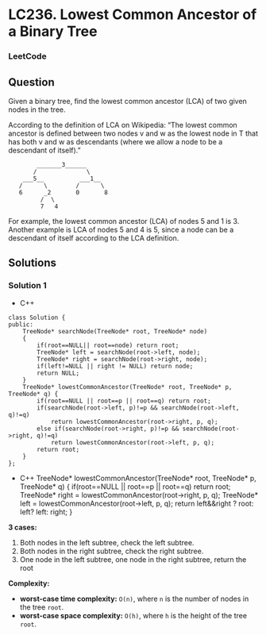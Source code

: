 # LC236. Lowest Common Ancestor of a Binary Tree

### LeetCode

## Question

Given a binary tree, find the lowest common ancestor (LCA) of two given nodes in the tree.

According to the definition of LCA on Wikipedia: “The lowest common ancestor is defined between two nodes v and w as the lowest node in T that has both v and w as descendants (where we allow a node to be a descendant of itself).”

```
        _______3______
       /              \
    ___5__          ___1__
   /      \        /      \
   6      _2       0       8
         /  \
         7   4
```

For example, the lowest common ancestor (LCA) of nodes 5 and 1 is 3. Another example is LCA of nodes 5 and 4 is 5, since a node can be a descendant of itself according to the LCA definition.

## Solutions

### Solution 1 

* C++
```
class Solution {
public:
    TreeNode* searchNode(TreeNode* root, TreeNode* node)
    {
        if(root==NULL|| root==node) return root;
        TreeNode* left = searchNode(root->left, node);
        TreeNode* right = searchNode(root->right, node);
        if(left!=NULL || right != NULL) return node;
        return NULL;
    }
    TreeNode* lowestCommonAncestor(TreeNode* root, TreeNode* p, TreeNode* q) {
        if(root==NULL || root==p || root==q) return root;
        if(searchNode(root->left, p)!=p && searchNode(root->left, q)!=q)
            return lowestCommonAncestor(root->right, p, q);
        else if(searchNode(root->right, p)!=p && searchNode(root->right, q)!=q)
            return lowestCommonAncestor(root->left, p, q);
        return root;
    }
};
```

* C++
TreeNode* lowestCommonAncestor(TreeNode* root, TreeNode* p, TreeNode* q) {
    if(root==NULL || root==p || root==q) return root;
    TreeNode* right = lowestCommonAncestor(root->right, p, q);
    TreeNode* left = lowestCommonAncestor(root->left, p, q);
    return left&&right ? root: left? left: right;
}

**3 cases:**

1. Both nodes in the left subtree, check the left subtree.
2. Both nodes in the right subtree, check the right subtree.
3. One node in the left subtree, one node in the right subtree, return the root

**Complexity:**

* **worst-case time complexity:** `O(n)`, where `n` is the number of nodes in the tree `root`.
* **worst-case space complexity:** `O(h)`, where `h` is the height of the tree `root`.
